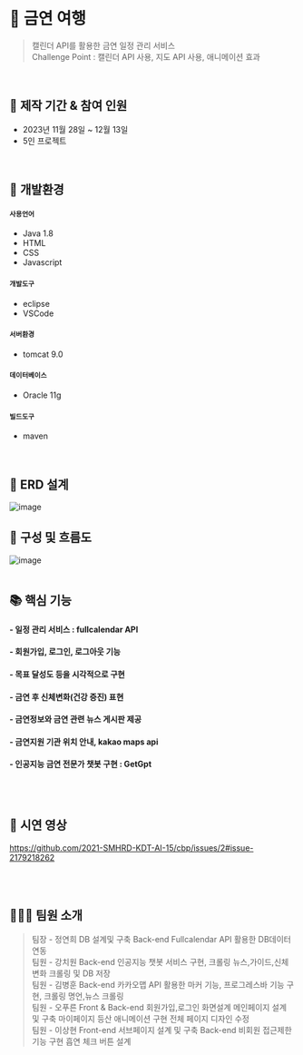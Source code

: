 # :pushpin: 금연 여행
> 캘린더 API를 활용한 금연 일정 관리 서비스 </br>
> Challenge Point : 캘린더 API 사용, 지도 API 사용, 애니메이션 효과

</br>

## 📅  제작 기간 & 참여 인원
- 2023년 11월 28일 ~ 12월 13일
- 5인 프로젝트

</br>

## 🔨 개발환경
#### `사용언어`
  - Java 1.8
  - HTML
  - CSS
  - Javascript
  
#### `개발도구`
  - eclipse
  - VSCode

#### `서버환경`
  - tomcat 9.0

#### `데이터베이스`
  - Oracle 11g

#### `빌드도구`
  - maven

</br>

## 🎫 ERD 설계
![image](https://github.com/2021-SMHRD-KDT-AI-15/cbp/assets/144203952/731e278b-c76d-4df5-8bff-4875dd6b21dc)


## 🔌 구성 및 흐름도
![image](https://github.com/2021-SMHRD-KDT-AI-15/cbp/assets/149343248/89a06e3d-f7ac-435c-bc1b-08ad4f5ead26)
</br>
</br>


## 📚 핵심 기능
#### - 일정 관리 서비스 : fullcalendar API
#### - 회원가입, 로그인, 로그아웃 기능
#### - 목표 달성도 등을 시각적으로 구현
#### - 금연 후 신체변화(건강 증진) 표현
#### - 금연정보와 금연 관련 뉴스 게시판 제공
#### - 금연지원 기관 위치 안내, kakao maps api
#### - 인공지능 금연 전문가 챗봇 구현 : GetGpt

</br>
</br>


## 🎥 시연 영상
https://github.com/2021-SMHRD-KDT-AI-15/cbp/issues/2#issue-2179218262

</br>
</br>



## 👨‍👦‍👦 팀원 소개
>팀장 - 정연희 DB 설계및 구축 Back-end Fullcalendar API 활용한 DB데이터 연동 <br>
>팀원 - 강치원 Back-end 인공지능 챗봇 서비스 구현, 크롤링 뉴스,가이드,신체변화 크롤링 및 DB 저장<br>
>팀원 - 김병훈 Back-end 카카오맵 API 활용한 마커 기능, 프로그레스바 기능 구현, 크롤링 명언,뉴스 크롤링<br>
>팀원 - 오푸른 Front & Back-end 회원가입,로그인 화면설계 메인페이지 설계 및 구축 마이페이지 등산 애니메이션 구현 전체 페이지 디자인 수정<br>
>팀원 - 이상현 Front-end 서브페이지 설계 및 구축 Back-end 비회원 접근제한 기능 구현 흡연 체크 버튼 설계
